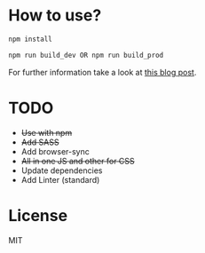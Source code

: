 # How to use?

```bash
npm install

npm run build_dev OR npm run build_prod
```

For further information take a look at [this blog post](http://blog.mgechev.com/2016/06/26/tree-shaking-angular2-production-build-rollup-javascript/).

# TODO
- ~~Use with npm~~
- ~~Add SASS~~
- Add browser-sync
- ~~All in one JS and other for CSS~~
- Update dependencies
- Add Linter (standard)

# License

MIT

